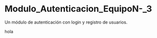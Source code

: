 # Modulo_Autenticacion_EquipoN-_3
Un módulo de autenticación con login y registro de usuarios.

hola
